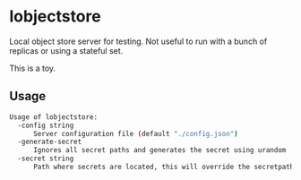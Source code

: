 # lobjectstore

Local object store server for testing. Not useful to run with a bunch of replicas or using a
stateful set.

This is a toy.

## Usage

```bash
Usage of lobjectstore:
  -config string
      Server configuration file (default "./config.json")
  -generate-secret
      Ignores all secret paths and generates the secret using urandom
  -secret string
      Path where secrets are located, this will override the secretpath in the config
```
